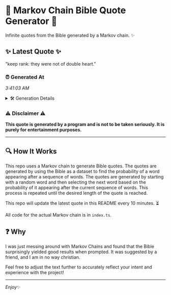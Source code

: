 # 📖 Markov Chain Bible Quote Generator 📖

Infinite quotes from the Bible generated by a Markov chain. ✨

## ✨ Latest Quote ✨
"keep rank: they were not of double heart."

### ⏰ Generated At
*3:41:03 AM*

<details>
    <summary>🛠️ Generation Details</summary>
    <p>
        <strong>🌱 Seed:</strong> keep<br>
        <strong>🔄 Iterations:</strong> 7<br>
        <strong>📜 Context History:</strong><br>[ keep ]: rank:<br>[ keep, rank: ]: they<br>[ keep, rank:, they ]: were<br>[ keep, rank:, they, were ]: not<br>[ keep, rank:, they, were, not ]: of<br>[ keep, rank:, they, were, not, of ]: double<br>[ rank:, they, were, not, of, double ]: heart.<br>
    </p>
</details>

### ⚠️ Disclaimer ⚠️
**This quote is generated by a program and is not to be taken seriously. It is purely for entertainment purposes.**

---

## 🔍 How It Works

This repo uses a Markov chain to generate Bible quotes. The quotes are generated by using the Bible as a dataset to find the probability of a word appearing after a sequence of words. The quotes are generated by starting with a random word and then selecting the next word based on the probability of it appearing after the current sequence of words. This process is repeated until the desired length of the quote is reached.

This repo will update the latest quote in this README every 10 minutes. ⏳

All code for the actual Markov chain is in `index.ts`.

## ❓ Why

I was just messing around with Markov Chains and found that the Bible surprisingly yielded good results when prompted. 
It was suggested by a friend, and I am in no way christian.

Feel free to adjust the text further to accurately reflect your intent and experience with the project!

---

*Enjoy*✨
